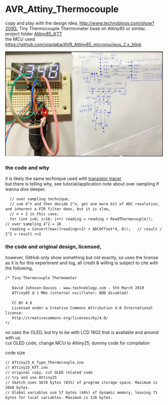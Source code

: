 # AVR_Attiny_Thermocouple
copy and play with the design idea, http://www.technoblogy.com/show?2G9S, Tiny Thermocouple Thermometer base on Attiny85 or similar.  
project folder [Attiny85_KTT](Attiny85_KTT)  
the MCU used https://github.com/xiaolaba/AVR_Attiny85_micronucleus_2.x_blink  

![Attiny85_KTT.JPG](Attiny85_KTT/Attiny85_KTT.JPG)

### the code and why  
it is likely the same technique used with [transistor tracer](https://github.com/xiaolaba/Curve_Tracer_testing)  
but there is telling why, see tutorial/application note about over sampling if wanna dive deeper.  
```
  // over sampling technique, 
  // sum 4^n and then devide 2^n, get one more bit of ADC resolution, and inherent a FIR filter does, but it is slow,
  // n = 2 in this case,
  for (int i=0; i<16; i++) reading = reading + ReadThermocouple();   // over sampling 4^2 = 16
  reading = Convert(max((reading>>2) + ADCOffset*4, 0));   // result / 2^2 = result >>2

```



### the code and original design, licensed, 
however, GitHub only show something but not exactly, so uses the license as it is for this experiment and log, all credit & willing is subject to cite with the following,

```
/* Tiny Thermocouple Thermometer

   David Johnson-Davies - www.technoblogy.com - 5th March 2019
   ATtiny85 @ 1 MHz (internal oscillator; BOD disabled)
   
   CC BY 4.0
   Licensed under a Creative Commons Attribution 4.0 International license: 
   http://creativecommons.org/licenses/by/4.0/
*/
```

no uses the OLED, but try to be with LCD 1602 that is available and around with us.  
cut OLED code, change MCU to Attiny25, dummy code for compilaton

code size
```
// ATtiny25_K_Type_Thermocouple.ino
// ATtiny25_KTT.ino
// original copy, cut OLED related code
// try and use Attiny25
// Sketch uses 1678 bytes (81%) of program storage space. Maximum is 2048 bytes.
// Global variables use 57 bytes (44%) of dynamic memory, leaving 71 bytes for local variables. Maximum is 128 bytes.
```
